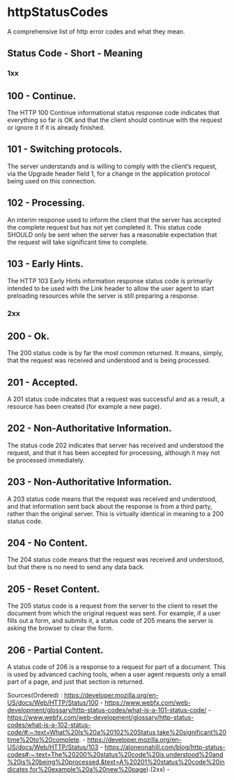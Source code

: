 # httpStatusCodes
A comprehensive list of http error codes and what they mean.


## Status Code - Short - Meaning

### 1xx

## 100 - Continue.
The HTTP 100 Continue informational status response code indicates that everything so far is OK and that the client should continue                         with the request or ignore it if it is already finished.

## 101 - Switching protocols.
The server understands and is willing to comply with the client’s request, via the Upgrade header field 1, for a change in                                  the application protocol being used on this connection.

## 102 - Processing. 
An interim response used to inform the client that the server has accepted the complete request but has not yet completed it.
This status code SHOULD only be sent when the server has a reasonable expectation that the request will take significant time to                           complete.

## 103 - Early Hints.
The HTTP 103 Early Hints information response status code is primarily intended to be used with the Link header to allow the user                          agent to start preloading resources while the server is still preparing a response.

### 2xx

## 200 - Ok.
The 200 status code is by far the most common returned. It means, simply, that the request was received and understood and is being                         processed.

## 201 - Accepted.
A 201 status code indicates that a request was successful and as a result, a resource has been created (for example a new page).

## 202 - Non-Authoritative Information.
The status code 202 indicates that server has received and understood the request, and that it has been accepted for processing, although it may not be processed immediately.

## 203 - Non-Authoritative Information.
A 203 status code means that the request was received and understood, and that information sent back about the response is from a third party, rather than the original server. This is virtually identical in meaning to a 200 status code.

## 204 - No Content.
The 204 status code means that the request was received and understood, but that there is no need to send any data back.

## 205 - Reset Content.
The 205 status code is a request from the server to the client to reset the document from which the original request was sent. For example, if a user fills out a form, and submits it, a status code of 205 means the server is asking the browser to clear the form.

## 206 - Partial Content.
A status code of 206 is a response to a request for part of a document. This is used by advanced caching tools, when a user agent requests only a small part of a page, and just that section is returned.





Sources(Ordered) : https://developer.mozilla.org/en-US/docs/Web/HTTP/Status/100 - https://www.webfx.com/web-development/glossary/http-status-codes/what-is-a-101-status-code/ - https://www.webfx.com/web-development/glossary/http-status-codes/what-is-a-102-status-code/#:~:text=What%20Is%20a%20102%20Status,take%20significant%20time%20to%20complete. - https://developer.mozilla.org/en-US/docs/Web/HTTP/Status/103 - https://aloneonahill.com/blog/http-status-codes#:~:text=The%20200%20status%20code%20is,understood%20and%20is%20being%20processed.&text=A%20201%20status%20code%20indicates,for%20example%20a%20new%20page).(2xx) -   
